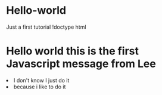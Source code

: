 # Hello-world
Just a first tutorial
!doctype html
<html>
<head></head>
  
  <body>
<h1>Hello world this is the first Javascript message from Lee </h1>
  <section>
  <li>I don't know I just do it </li>
    <li>
    because i like to do it
    </li>
  </section>
</body>
</html>
